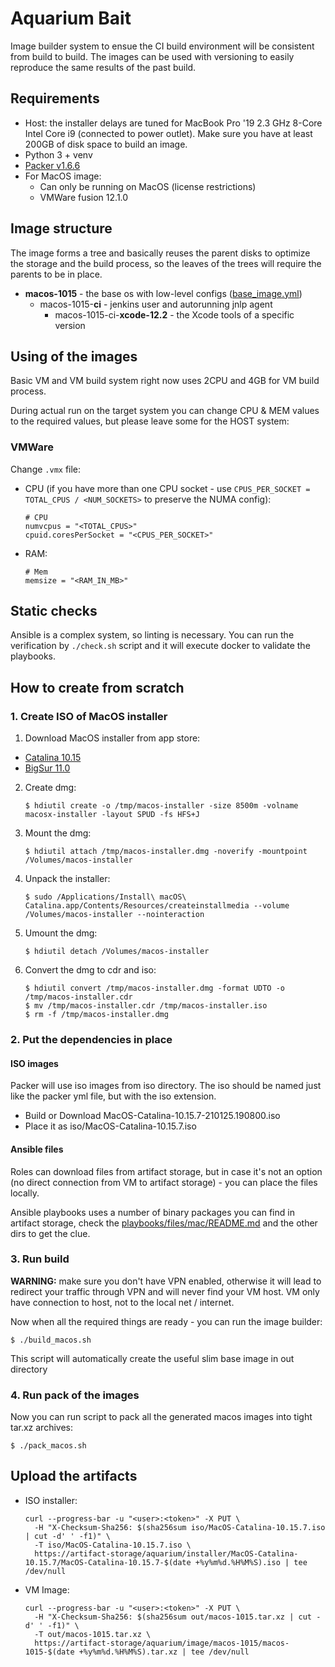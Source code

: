 # Aquarium Bait

Image builder system to ensue the CI build environment will be consistent from build to build. The
images can be used with versioning to easily reproduce the same results of the past build.

## Requirements

* Host: the installer delays are tuned for MacBook Pro '19 2.3 GHz 8-Core Intel Core i9 (connected
  to power outlet). Make sure you have at least 200GB of disk space to build an image.
* Python 3 + venv
* [Packer v1.6.6](https://www.packer.io/downloads)
* For MacOS image:
  * Can only be running on MacOS (license restrictions)
  * VMWare fusion 12.1.0

## Image structure

The image forms a tree and basically reuses the parent disks to optimize the storage and the build
process, so the leaves of the trees will require the parents to be in place.

* **macos-1015** - the base os with low-level configs ([base_image.yml](playbooks/base_image.yml))
   * macos-1015-**ci** - jenkins user and autorunning jnlp agent
      * macos-1015-ci-**xcode-12.2** - the Xcode tools of a specific version

## Using of the images

Basic VM and VM build system right now uses 2CPU and 4GB for VM build process.

During actual run on the target system you can change CPU & MEM values to the required values, but
please leave some for the HOST system:

### VMWare

Change `.vmx` file:

* CPU (if you have more than one CPU socket - use `CPUS_PER_SOCKET = TOTAL_CPUS / <NUM_SOCKETS>`
  to preserve the NUMA config):
   ```
   # CPU
   numvcpus = "<TOTAL_CPUS>"
   cpuid.coresPerSocket = "<CPUS_PER_SOCKET>"
   ```
* RAM:
   ```
   # Mem
   memsize = "<RAM_IN_MB>"
   ```

## Static checks

Ansible is a complex system, so linting is necessary. You can run the verification by `./check.sh`
script and it will execute docker to validate the playbooks.

## How to create from scratch

### 1. Create ISO of MacOS installer

1. Download MacOS installer from app store:
  * [Catalina 10.15](https://itunes.apple.com/us/app/macos-catalina/id1466841314?ls=1&mt=12)
  * [BigSur 11.0](https://itunes.apple.com/us/app/macos-big-sur/id1526878132?ls=1&mt=12)
2. Create dmg:
   ```
   $ hdiutil create -o /tmp/macos-installer -size 8500m -volname macosx-installer -layout SPUD -fs HFS+J
   ```
3. Mount the dmg:
   ```
   $ hdiutil attach /tmp/macos-installer.dmg -noverify -mountpoint /Volumes/macos-installer
   ```
4. Unpack the installer:
   ```
   $ sudo /Applications/Install\ macOS\ Catalina.app/Contents/Resources/createinstallmedia --volume /Volumes/macos-installer --nointeraction
   ```
5. Umount the dmg:
   ```
   $ hdiutil detach /Volumes/macos-installer
   ```
6. Convert the dmg to cdr and iso:
   ```
   $ hdiutil convert /tmp/macos-installer.dmg -format UDTO -o /tmp/macos-installer.cdr
   $ mv /tmp/macos-installer.cdr /tmp/macos-installer.iso
   $ rm -f /tmp/macos-installer.dmg
   ```

### 2. Put the dependencies in place

#### ISO images

Packer will use iso images from iso directory. The iso should be named just like the packer yml file,
but with the iso extension.

* Build or Download MacOS-Catalina-10.15.7-210125.190800.iso
* Place it as iso/MacOS-Catalina-10.15.7.iso

#### Ansible files

Roles can download files from artifact storage, but in case it's not an option (no direct connection
from VM to artifact storage) - you can place the files locally.

Ansible playbooks uses a number of binary packages you can find in artifact storage, check the
[playbooks/files/mac/README.md](playbooks/files/mac/README.md) and the other dirs to get the
clue.

### 3. Run build

**WARNING:** make sure you don't have VPN enabled, otherwise it will lead to redirect your traffic through
VPN and will never find your VM host. VM only have connection to host, not to the local net / internet.

Now when all the required things are ready - you can run the image builder:
```
$ ./build_macos.sh
```

This script will automatically create the useful slim base image in out directory

### 4. Run pack of the images

Now you can run script to pack all the generated macos images into tight tar.xz archives:
```
$ ./pack_macos.sh
```

## Upload the artifacts

* ISO installer:
   ```
   curl --progress-bar -u "<user>:<token>" -X PUT \
     -H "X-Checksum-Sha256: $(sha256sum iso/MacOS-Catalina-10.15.7.iso | cut -d' ' -f1)" \
     -T iso/MacOS-Catalina-10.15.7.iso \
     https://artifact-storage/aquarium/installer/MacOS-Catalina-10.15.7/MacOS-Catalina-10.15.7-$(date +%y%m%d.%H%M%S).iso | tee /dev/null
   ```

* VM Image:
   ```
   curl --progress-bar -u "<user>:<token>" -X PUT \
     -H "X-Checksum-Sha256: $(sha256sum out/macos-1015.tar.xz | cut -d' ' -f1)" \
     -T out/macos-1015.tar.xz \
     https://artifact-storage/aquarium/image/macos-1015/macos-1015-$(date +%y%m%d.%H%M%S).tar.xz | tee /dev/null
   ```
